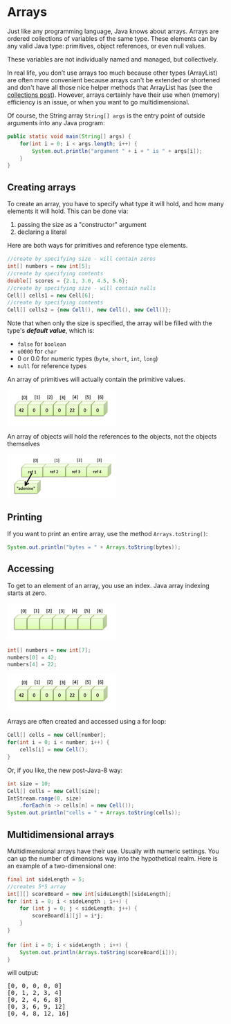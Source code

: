 # Arrays

Just like any programming language, Java knows about arrays.
Arrays are ordered collections of variables of the same type. 
These elements can by any valid Java type: primitives, 
object references, or even null values.

These variables are not individually named and managed, but collectively.

In real life, you don’t use arrays too much because other types (ArrayList) 
are often more convenient because arrays can't be extended or shortened and 
don't have all those nice helper methods that ArrayList has 
(see the [collections post](collections_io/collections.md)). However, arrays 
certainly have their use when (memory) efficiency is an issue, or when you want 
to go multidimensional.

Of course, the String array `String[] args` is the entry point of outside arguments into any 
Java program:

```java
public static void main(String[] args) {
    for(int i = 0; i < args.length; i++) {
        System.out.println("argument " + i + " is " + args[i]);
    }
}
```


## Creating arrays

To create an array, you have to specify what type it will hold, and how many elements
it will hold. This can be done via:

1. passing the size as a "constructor" argument
2. declaring a literal

Here are both ways for primitives and reference type elements.

```java
//create by specifying size - will contain zeros
int[] numbers = new int[5];
//create by specifying contents
double[] scores = {2.1, 3.0, 4.5, 5.6};
//create by specifying size - will contain nulls
Cell[] cells1 = new Cell[6];
//create by specifying contents
Cell[] cells2 = {new Cell(), new Cell(), new Cell()};
```

Note that when only the size is specified, the array will be filled with the type's **_default value_**, 
which is:

- `false` for `boolean`
- `u0000` for `char`
- 0 or 0.0 for numeric types (`byte`, `short`, `int`, `long`)
- `null` for reference types

An array of primitives will actually contain the primitive values.

![array2](figures/array_2.png)

An array of objects will hold the references to the objects, not the objects themselves

![array3](figures/array_3.png)

## Printing

If you want to print an entire array, use the method `Arrays.toString()`:

```java
System.out.println("bytes = " + Arrays.toString(bytes));
```

## Accessing

To get to an element of an array, you use an index. Java array indexing starts at zero.

![array1](figures/array_1.png)

```java
int[] numbers = new int[7];
numbers[0] = 42;
numbers[4] = 22;
```

![array2](figures/array_2.png)

Arrays are often created and accessed using a for loop:

```java
Cell[] cells = new Cell[number];
for(int i = 0; i < number; i++) {
	cells[i] = new Cell();
}
```

Or, if you like, the new post-Java-8 way:

```java
int size = 10;
Cell[] cells = new Cell[size];
IntStream.range(0, size)
    .forEach(n -> cells[n] = new Cell());
System.out.println("cells = " + Arrays.toString(cells));
```

## Multidimensional arrays

Multidimensional arrays have their use. Usually with numeric settings. You can up the number of dimensions way into the hypothetical realm. Here is an example of a two-dimensional one:

```java
final int sideLength = 5;
//creates 5*5 array
int[][] scoreBoard = new int[sideLength][sideLength];
for (int i = 0; i < sideLength ; i++) {
    for (int j = 0; j < sideLength; j++) {
        scoreBoard[i][j] = i*j;
    }
}

for (int i = 0; i < sideLength ; i++) {
    System.out.println(Arrays.toString(scoreBoard[i]));
}
```

will output:

<pre class="console_out">
[0, 0, 0, 0, 0]
[0, 1, 2, 3, 4]
[0, 2, 4, 6, 8]
[0, 3, 6, 9, 12]
[0, 4, 8, 12, 16]
</pre>

